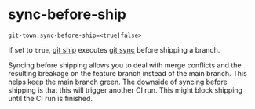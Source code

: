 # sync-before-ship

```
git-town.sync-before-ship=<true|false>
```

If set to `true`, [git ship](../commands/ship.md) executes
[git sync](../commands/sync.md) before shipping a branch.

Syncing before shipping allows you to deal with merge conflicts and the
resulting breakage on the feature branch instead of the main branch. This helps
keep the main branch green. The downside of syncing before shipping is that this
will trigger another CI run. This might block shipping until the CI run is
finished.
